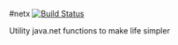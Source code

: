#netx
[![Build Status][build-status-image]][build-status]

[build-status-image]: https://travis-ci.org/kaazing/netx.svg?branch=develop
[build-status]: https://travis-ci.org/kaazing/netx


Utility java.net functions to make life simpler
